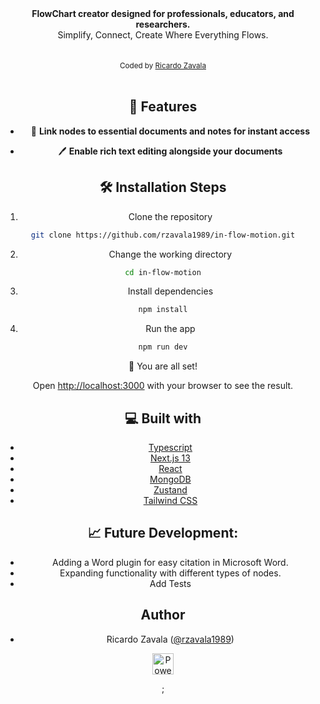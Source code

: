 
<div align="center"><strong>FlowChart creator designed for professionals, educators, and researchers.</strong></div>
<div align="center">Simplify, Connect, Create Where Everything Flows.</div>
<br />
<div align="center">

<br />
<div align="center">
  <sub>Coded by <a href="https://www.linkedin.com/in/ricardo-zavala-17000265/">Ricardo Zavala</a></sub>
  <br />
  <br />
</div>

## 🚀 Features

- 🔗 **Link nodes to essential documents and notes for instant access**

- 🖊️ **Enable rich text editing alongside your documents**

## 🛠️ Installation Steps

1. Clone the repository

```bash
git clone https://github.com/rzavala1989/in-flow-motion.git
```

2. Change the working directory

```bash
cd in-flow-motion
```

3. Install dependencies

```bash
npm install
```

4. Run the app

```bash
npm run dev
```

🌟 You are all set!

Open [http://localhost:3000](http://localhost:3000) with your browser to see the result.


## 💻 Built with

- [Typescript](https://www.typescriptlang.org/)
- [Next.js 13](https://nextjs.org/)
- [React](https://react.dev/)
- [MongoDB](https://www.mongodb.com/)
- [Zustand](https://docs.pmnd.rs/zustand/getting-started/introduction)
- [Tailwind CSS](https://tailwindcss.com/)

## 📈 Future Development:
- Adding a Word plugin for easy citation in Microsoft Word.
- Expanding functionality with different types of nodes.
- Add Tests

##


## Author

- Ricardo Zavala ([@rzavala1989](https://www.linkedin.com/in/ricardo-zavala-17000265/))

<p align="center">
  <a rel="noopener noreferrer" target="_blank" href="https://vercel.com/?utm_source=t3-oss&utm_campaign=oss">
    <img height="34px" src="https://www.datocms-assets.com/31049/1618983297-powered-by-vercel.svg" alt="Powered by vercel">
  </a>
</p>;

